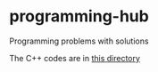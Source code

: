 # programming-hub
Programming problems with solutions  

The C++ codes are in [this directory](./C%2B%2B)